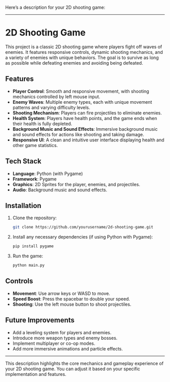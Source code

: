 Here’s a description for your 2D shooting game:

---

# 2D Shooting Game

This project is a classic 2D shooting game where players fight off waves of enemies. It features responsive controls, dynamic shooting mechanics, and a variety of enemies with unique behaviors. The goal is to survive as long as possible while defeating enemies and avoiding being defeated. 

## Features

- **Player Control**: Smooth and responsive movement, with shooting mechanics controlled by left mouse input.
- **Enemy Waves**: Multiple enemy types, each with unique movement patterns and varying difficulty levels.
- **Shooting Mechanism**: Players can fire projectiles to eliminate enemies.
- **Health System**: Players have health points, and the game ends when their health is fully depleted.
- **Background Music and Sound Effects**: Immersive background music and sound effects for actions like shooting and taking damage.
- **Responsive UI**: A clean and intuitive user interface displaying health and other game statistics.


## Tech Stack

- **Language**: Python (with Pygame)
- **Framework**: Pygame 
- **Graphics**: 2D Sprites for the player, enemies, and projectiles.
- **Audio**: Background music and sound effects.

## Installation

1. Clone the repository:

   ```bash
   git clone https://github.com/yourusername/2d-shooting-game.git
   ```

2. Install any necessary dependencies (if using Python with Pygame):

   ```bash
   pip install pygame
   ```

3. Run the game:

   ```bash
   python main.py
   ```

## Controls

- **Movement**: Use arrow keys or WASD to move.
- **Speed Boost**: Press the spacebar to double your speed.
- **Shooting**: Use the left mouse button to shoot projectiles.



## Future Improvements

- Add a leveling system for players and enemies.
- Introduce more weapon types and enemy bosses.
- Implement multiplayer or co-op modes.
- Add more immersive animations and particle effects.

---

This description highlights the core mechanics and gameplay experience of your 2D shooting game. You can adjust it based on your specific implementation and features.
